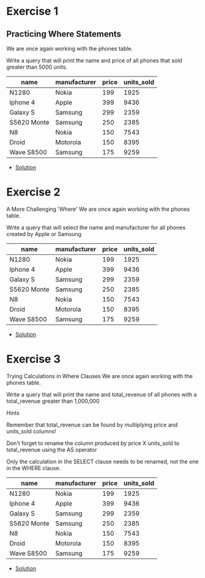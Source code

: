 # Exercise 1
## Practicing Where Statements
We are once again working with the phones table.

Write a query that will print the name and price of all phones that sold greater than 5000 units.

| name        | manufacturer | price | units_sold |
|--|--|--|--|
| N1280       | Nokia        | 199   | 1925       |
| Iphone 4    | Apple        | 399   | 9436       |
| Galaxy S    | Samsung      | 299   | 2359       |
| S5620 Monte | Samsung      | 250   | 2385       |
| N8          | Nokia        | 150   | 7543       |
| Droid       | Motorola     | 150   | 8395       |
| Wave S8500  | Samsung      | 175   | 9259       |

- [Solution](./Ex1.sql)

# Exercise 2
A More Challenging 'Where'
We are once again working with the phones table.

Write a query that will select the name and manufacturer for all phones created by Apple or Samsung

| name        | manufacturer | price | units_sold |
|--|--|--|--|
| N1280       | Nokia        | 199   | 1925       |
| Iphone 4    | Apple        | 399   | 9436       |
| Galaxy S    | Samsung      | 299   | 2359       |
| S5620 Monte | Samsung      | 250   | 2385       |
| N8          | Nokia        | 150   | 7543       |
| Droid       | Motorola     | 150   | 8395       |
| Wave S8500  | Samsung      | 175   | 9259       |

- [Solution](./Ex2.sql)

# Exercise 3

Trying Calculations in Where Clauses
We are once again working with the phones table.

Write a query that will print the name and total_revenue of all phones with a total_revenue greater than 1,000,000

Hints

Remember that total_revenue can be found by multiplying price and units_sold columns!

Don't forget to rename the column produced by price X units_sold to total_revenue using the AS operator

Only the calculation in the SELECT clause needs to be renamed, not the one in the WHERE clause.


| name        | manufacturer | price | units_sold |
|--|--|--|--|
| N1280       | Nokia        | 199   | 1925       |
| Iphone 4    | Apple        | 399   | 9436       |
| Galaxy S    | Samsung      | 299   | 2359       |
| S5620 Monte | Samsung      | 250   | 2385       |
| N8          | Nokia        | 150   | 7543       |
| Droid       | Motorola     | 150   | 8395       |
| Wave S8500  | Samsung      | 175   | 9259       |

- [Solution](./Ex3.sql)
